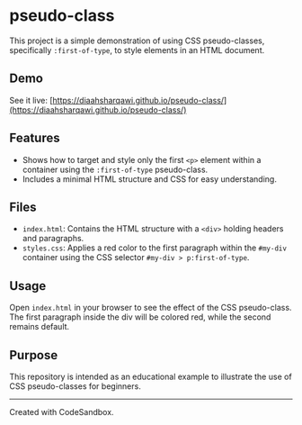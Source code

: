# pseudo-class

This project is a simple demonstration of using CSS pseudo-classes, specifically `:first-of-type`, to style elements in an HTML document.

## Demo

See it live: [https://diaahsharqawi.github.io/pseudo-class/](https://diaahsharqawi.github.io/pseudo-class/)

## Features

- Shows how to target and style only the first `<p>` element within a container using the `:first-of-type` pseudo-class.
- Includes a minimal HTML structure and CSS for easy understanding.

## Files

- `index.html`: Contains the HTML structure with a `<div>` holding headers and paragraphs.
- `styles.css`: Applies a red color to the first paragraph within the `#my-div` container using the CSS selector `#my-div > p:first-of-type`.

## Usage

Open `index.html` in your browser to see the effect of the CSS pseudo-class. The first paragraph inside the div will be colored red, while the second remains default.

## Purpose

This repository is intended as an educational example to illustrate the use of CSS pseudo-classes for beginners.

---
Created with CodeSandbox.
